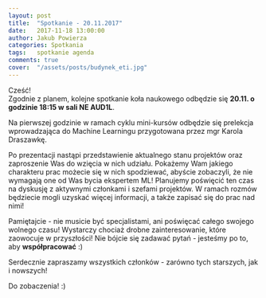 ```yaml
---
layout: post
title:  "Spotkanie - 20.11.2017"
date:   2017-11-18 13:00:00
author: Jakub Powierza
categories: Spotkania
tags:	spotkanie agenda
comments: true
cover:  "/assets/posts/budynek_eti.jpg"
---
```


Cześć!  
Zgodnie z planem, kolejne spotkanie koła naukowego odbędzie się **20.11. o godzinie 18:15 w sali NE AUD1L**.

Na pierwszej godzinie w ramach cyklu mini-kursów odbędzie się prelekcja wprowadzająca do Machine Learningu przygotowana przez mgr Karola Draszawkę.

Po prezentacji nastąpi przedstawienie aktualnego stanu projektów oraz zaproszenie Was do wzięcia w nich udziału. Pokażemy Wam jakiego charakteru prac możecie się w nich spodziewać, abyście zobaczyli, że nie wymagają one od Was bycia ekspertem ML! Planujemy poświęcić ten czas na dyskusję z aktywnymi członkami i szefami projektów. W ramach rozmów będziecie mogli uzyskać więcej informacji, a także zapisać się do prac nad nimi!

Pamiętajcie - nie musicie być specjalistami, ani poświęcać całego swojego wolnego czasu! Wystarczy chociaż drobne zainteresowanie, które zaowocuje w przyszłości! Nie bójcie się zadawać pytań - jesteśmy po to, aby **współpracować** :)

Serdecznie zapraszamy wszystkich członków - zarówno tych starszych, jak i nowszych!

Do zobaczenia! :)

